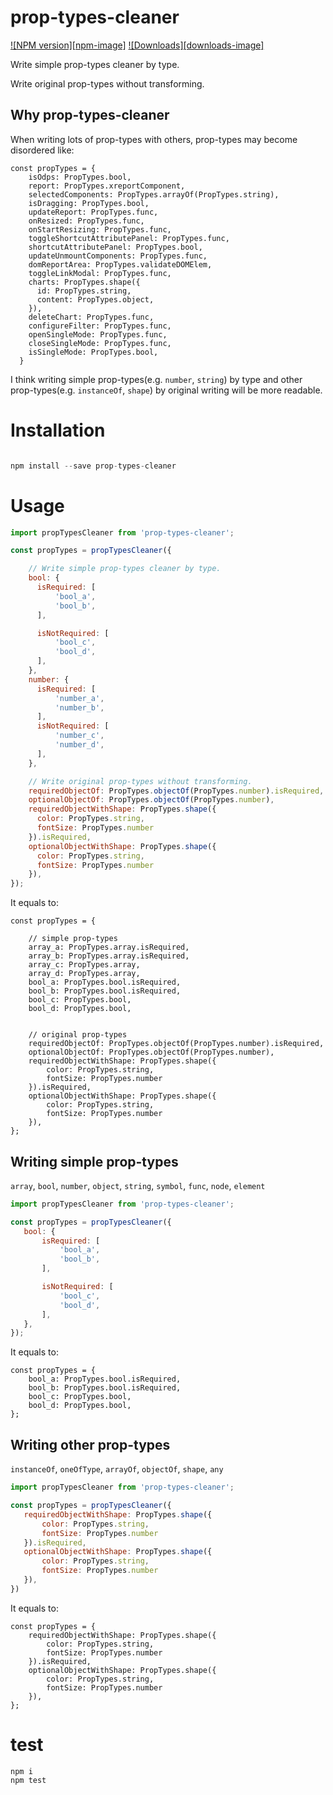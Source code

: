 prop-types-cleaner
==================

[![NPM version][npm-image]][npm-url]
[![Downloads][downloads-image]][downloads-url]


Write simple prop-types cleaner by type.

Write original prop-types without transforming.

## Why prop-types-cleaner

When writing lots of prop-types with others, prop-types may become disordered like:

```
const propTypes = {
    isOdps: PropTypes.bool,
    report: PropTypes.xreportComponent,
    selectedComponents: PropTypes.arrayOf(PropTypes.string),
    isDragging: PropTypes.bool,
    updateReport: PropTypes.func,
    onResized: PropTypes.func,
    onStartResizing: PropTypes.func,
    toggleShortcutAttributePanel: PropTypes.func,
    shortcutAttributePanel: PropTypes.bool,
    updateUnmountComponents: PropTypes.func,
    domReportArea: PropTypes.validateDOMElem,
    toggleLinkModal: PropTypes.func,
    charts: PropTypes.shape({
      id: PropTypes.string,
      content: PropTypes.object,
    }),
    deleteChart: PropTypes.func,
    configureFilter: PropTypes.func,
    openSingleMode: PropTypes.func,
    closeSingleMode: PropTypes.func,
    isSingleMode: PropTypes.bool,
  }
```

I think writing simple prop-types(e.g. `number`, `string`) by type and other prop-types(e.g. `instanceOf`, `shape`) by original writing will be more readable.


# Installation
```js

npm install --save prop-types-cleaner

```

# Usage

```js
import propTypesCleaner from 'prop-types-cleaner';

const propTypes = propTypesCleaner({

    // Write simple prop-types cleaner by type.
    bool: {
      isRequired: [
          'bool_a',
          'bool_b',
      ],

      isNotRequired: [
          'bool_c',
          'bool_d',
      ],
    },
    number: {
      isRequired: [
          'number_a',
          'number_b',
      ],
      isNotRequired: [
          'number_c',
          'number_d',
      ],
    },

    // Write original prop-types without transforming.
    requiredObjectOf: PropTypes.objectOf(PropTypes.number).isRequired,
    optionalObjectOf: PropTypes.objectOf(PropTypes.number),
    requiredObjectWithShape: PropTypes.shape({
      color: PropTypes.string,
      fontSize: PropTypes.number
    }).isRequired,
    optionalObjectWithShape: PropTypes.shape({
      color: PropTypes.string,
      fontSize: PropTypes.number
    }),
});
```

It equals to:
```
const propTypes = {

    // simple prop-types
    array_a: PropTypes.array.isRequired,
    array_b: PropTypes.array.isRequired,
    array_c: PropTypes.array,
    array_d: PropTypes.array,
    bool_a: PropTypes.bool.isRequired,
    bool_b: PropTypes.bool.isRequired,
    bool_c: PropTypes.bool,
    bool_d: PropTypes.bool,


    // original prop-types
    requiredObjectOf: PropTypes.objectOf(PropTypes.number).isRequired,
    optionalObjectOf: PropTypes.objectOf(PropTypes.number),
    requiredObjectWithShape: PropTypes.shape({
        color: PropTypes.string,
        fontSize: PropTypes.number
    }).isRequired,
    optionalObjectWithShape: PropTypes.shape({
        color: PropTypes.string,
        fontSize: PropTypes.number
    }),
};
```




## Writing simple prop-types

`array`, `bool`, `number`, `object`, `string`, `symbol`, `func`, `node`, `element`

```js
import propTypesCleaner from 'prop-types-cleaner';

const propTypes = propTypesCleaner({
   bool: {
       isRequired: [
           'bool_a',
           'bool_b',
       ],

       isNotRequired: [
           'bool_c',
           'bool_d',
       ],
   },
});
```

It equals to:

```
const propTypes = {
    bool_a: PropTypes.bool.isRequired,
    bool_b: PropTypes.bool.isRequired,
    bool_c: PropTypes.bool,
    bool_d: PropTypes.bool,
};
```

## Writing other prop-types

`instanceOf`, `oneOfType`, `arrayOf`, `objectOf`, `shape`, `any`

```js
import propTypesCleaner from 'prop-types-cleaner';

const propTypes = propTypesCleaner({
   requiredObjectWithShape: PropTypes.shape({
       color: PropTypes.string,
       fontSize: PropTypes.number
   }).isRequired,
   optionalObjectWithShape: PropTypes.shape({
       color: PropTypes.string,
       fontSize: PropTypes.number
   }),
})
```

It equals to:
```
const propTypes = {
    requiredObjectWithShape: PropTypes.shape({
        color: PropTypes.string,
        fontSize: PropTypes.number
    }).isRequired,
    optionalObjectWithShape: PropTypes.shape({
        color: PropTypes.string,
        fontSize: PropTypes.number
    }),
};
```

# test
```
npm i
npm test
```

[npm-url]: https://npmjs.org/package/prop-types-cleaner
[downloads-url]: https://npmjs.org/package/prop-types-cleaner
